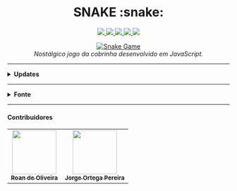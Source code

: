 <h1 align="center">SNAKE :snake:</h1>

<p align="center">
  <a href="https://github.com/lucasrmagalhaes/snake-js/issues">
    <img src="https://img.shields.io/github/issues/lucasrmagalhaes/snake-js?style=plastic" /> 
  </a>
    
  <a href="https://github.com/lucasrmagalhaes/snake-js/network/members">
    <img src="https://img.shields.io/github/forks/lucasrmagalhaes/snake-js?style=plastic" /> 
  </a>
    
  <a href="https://github.com/lucasrmagalhaes/snake-js/stargazers">
    <img src="https://img.shields.io/github/stars/lucasrmagalhaes/snake-js?style=plastic" /> 
  </a>
  
   <a href="https://github.com/lucasrmagalhaes/snake-js/blob/master/LICENSE">
    <img src="https://img.shields.io/github/license/lucasrmagalhaes/snake-js?style=plastic" /> 
  </a>
  
  <a href="https://github.com/lucasrmagalhaes/snake-js/deployments">
    <img src="https://img.shields.io/github/deployments/lucasrmagalhaes/snake-js/github-pages?style=plastic" />
  </a>
</p>

<p align="center">
  <a href="https://lucasrmagalhaes.github.io/snake-js/">
    <img 
         src="https://github.com/lucasrmagalhaes/snake-js/blob/master/img/snake.gif?raw=true" 
         alt="Snake Game" 
    />
  </a>
  <br />
  <i>Nostálgico jogo da cobrinha desenvolvido em JavaScript.</i>
</p>

<hr />

<details>
  
  <summary><strong>Updates</strong></summary>
  
  <br />
  
  <ol>
    <li>Alterado a cor de background;</li>
    <li>Adicionado espaçamento entre os quadrados da cobrinha;</li>
    <li>Fix pelo <a href="https://github.com/roanrobersson">@roanrobersson</a> - Cobrinha deixou de sumir durante teletransporte + keydown; e</li>
    <li>Feat pelo <a href="https://github.com/Jorgewlf88">@Jorgewlf88</a> - Suporte para dispositivos móveis.
  </ol>

</details>

<hr />

<details>
  
  <summary><strong>Fonte</strong></summary>
  
  <br />
  
  <p align="left">
    Plataforma: <a href="https://web.digitalinnovation.one/home">Digital Innovation One</a> <br /> 
    Desafio: <a href="https://web.digitalinnovation.one/course/desafio-pratico-recriando-o-jogo-da-cobrinha-com-javascript/learning/66d83831-bae1-45f7-b2ea-af7d64d5d4f5?back=/track/desenvolvedor-front-end-reactjs&bootcamp_id=abf8f19f-691b-4dac-a14a-11ddcf3a14cd">Recriando o Jogo da Cobrinha com JavaScript</a>
  </p>
  
</details>

<hr />

<h4>Contribuidores</h4>

<table>
  <tr>
    <td align="center">
        <a href="https://github.com/roanrobersson">
          <img src="https://avatars.githubusercontent.com/u/31264496?v=4" width="100px;"/><br><sub><b>Roan de Oliveira</b></sub>
      </a>
    </td>
    <td align="center">
      <a href="https://github.com/Jorgewlf88">
        <img src="https://avatars.githubusercontent.com/u/5809383?v=4" width="100px;"/><br><sub><b>Jorge Ortega Pereira</b></sub>
      </a>
    </td>
  </tr>
</table>
